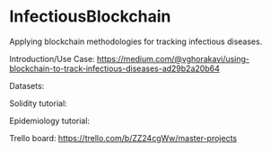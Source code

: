 # InfectiousBlockchain
Applying blockchain methodologies for tracking infectious diseases.

Introduction/Use Case:
https://medium.com/@vghorakavi/using-blockchain-to-track-infectious-diseases-ad29b2a20b64

Datasets:

Solidity tutorial:

Epidemiology tutorial:

Trello board:
https://trello.com/b/ZZ24cgWw/master-projects
